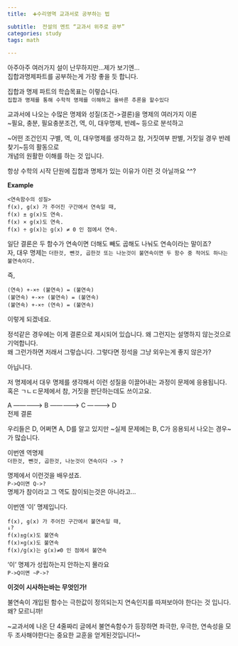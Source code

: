 ```yaml
---
title:  ➕수리영역 교과서로 공부하는 법

subtitle:  전설의 멘트 “교과서 위주로 공부”
categories: study 
tags: math
 
---
```


  
아주아주 여러가지 설이 난무하지만…제가 보기엔…  
집합과명제파트를 공부하는게 가장 좋을 듯 합니다.  
   
집합과 명제 파트의 학습목표는 이렇습니다.  
`집합과 명제를 통해 수학적 명제를 이해하고 올바른 추론을 할수있다`  
   
교과서에 나오는 수많은 명제와 성질(조건->결론)을 명제의 여러가지 이론  
~필요, 충분, 필요충분조건, 역, 이, 대우명제, 반례~ 등으로 분석하고  
   
~어떤 조건인지 구별, 역, 이, 대우명제를 생각하고 참, 거짓여부 판별, 거짓일 경우 반례찾기~등의 활동으로  
개념의 원활한 이해를 하는 것 입니다.  
   
항상 수학의 시작 단원에 집합과 명제가 있는 이유가 이런 것 아닐까요 ^^?  
   
**Example**  
```  
<연속함수의 성질>  
f(x), g(x) 가 주어진 구간에서 연속일 때,  
f(x) ± g(x)도 연속.  
f(x) × g(x)도 연속.  
f(x) ÷ g(x)는 g(x) ≠ 0 인 점에서 연속.  
```  
  
일단 결론은 두 함수가 연속이면 더해도 빼도 곱해도 나눠도 연속이라는 말이죠?  
자, 대우 명제는 `더한것, 뺀것, 곱한것 또는 나눈것이 불연속이면 두 함수 중 적어도 하나는 불연속이다.`  
   
즉,  
```  
(연속) +-×÷ (불연속) = (불연속)  
(불연속) +-×÷ (불연속) = (불연속)  
(불연속) +-×÷ (연속) = (불연속)  
```  
이렇게 되겠네요.  
  
정석같은 경우에는 이게 결론으로 제시되어 있습니다. 왜 그런지는 설명하지 않는것으로 기억합니다.  
왜 그런가하면 저래서 그렇습니다. 그렇다면 정석을 그냥 외우는게 좋지 않은가?  
   
아닙니다.  
  
저 명제에서 대우 명제를 생각해서 이런 성질을 이끌어내는 과정이 문제에 응용됩니다.  
혹은 ㄱㄴㄷ문제에서 참, 거짓을 판단하는데도 쓰이고요.  
   
  A —————> B —————> C ————> D  
전제                                              결론  
  
우리들은 D, 어쩌면 A, D를 알고 있지만 ~실제 문제에는 B, C가 응용되서 나오는 경우~가 많습니다.  
   
이번엔 역명제  
`더한것, 뺀것, 곱한것, 나눈것이 연속이다 -> ?`  
   
명제에서 이런것을 배우셨죠.  
`P->Q이면 Q->?`  
명제가 참이라고 그 역도 참이되는것은 아니라고…  
   
이번엔 ‘이’ 명제입니다.  
```  
f(x), g(x) 가 주어진 구간에서 불연속일 때,  
↓?  
f(x)±g(x)도 불연속  
f(x)×g(x)도 불연속  
f(x)/g(x)는 g(x)≠0 인 점에서 불연속  
```  
  
‘이’ 명제가 성립하는지 안하는지 몰라요  
`P->Q이면 ~P->?`  
   
**이것이 시사하는바는 무엇인가!**  
   
불연속이 개입된 함수는 극한값이 정의되는지 연속인지를 따져보아야 한다는 것 입니다.  
왜? 모르니까!  
   
~교과서에 나온 단 4줄짜리 글에서 불연속함수가 등장하면 좌극한, 우극한, 연속성을 모두 조사해야한다는 중요한 교훈을 얻게된것입니다!~  
